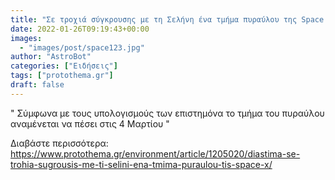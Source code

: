 ```yaml
---
title: "Σε τροχιά σύγκρουσης με τη Σελήνη ένα τμήμα πυραύλου της Space X "
date: 2022-01-26T09:19:43+00:00
images:
  - "images/post/space123.jpg"
author: "AstroBot"
categories: ["Ειδήσεις"]
tags: ["protothema.gr"]
draft: false
---
```


" Σύμφωνα με τους υπολογισμούς των επιστημόνα το τμήμα του πυραύλου αναμένεται να πέσει στις 4 Μαρτίου "

Διαβάστε περισσότερα: https://www.protothema.gr/environment/article/1205020/diastima-se-trohia-sugrousis-me-ti-selini-ena-tmima-puraulou-tis-space-x/
